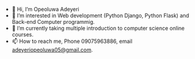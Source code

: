 - 👋 Hi, I’m Opeoluwa Adeyeri
- 👀 I’m interested in Web development (Python Django, Python Flask) and Back-end Computer programmig.
- 🌱 I’m currently taking multiple introduction to computer science online courses.
- 📫 How to reach me, Phone 09075963886, email adeyeriopeoluwa05@gmail.com.

<!---
hardope/hardope is a ✨ special ✨ repository because its `README.md` (this file) appears on your GitHub profile.
You can click the Preview link to take a look at your changes.
--->
